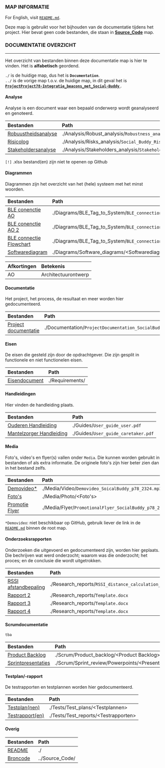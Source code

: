 ### MAP INFORMATIE

For English, visit [`README.md`](./README.md).

Deze map is gebruikt voor het bijhouden van de documentatie tijdens het project. 
Hier bevat geen code bestanden, die staan in <b>[Source_Code](../Source_Code/)</b> map.

### DOCUMENTATIE OVERZICHT
---
Het overzicht van bestanden binnen deze documentatie map is hier te vinden. 
Het is <b>alfabetisch</b> geordend.

`./` is de huidige map, dus het is <b>`Documentation`</b>. <br>
`../` is de vorige map t.o.v. de huidige map, in dit geval het is 
[<b> `ProjectProject78-Integratie_beacons_met_Social-Buddy` </b>](../).

#### Analyse
Analyse is een document waar een bepaald onderwerp wordt geanalyseerd en genoteerd.

Bestanden                                                   | Path				          
:-----                                                      | :-----	
[Robuustheidsanalyse](./Analysis/Robust_analysis.pdf)       | ./Analysis/Robust_analysis/`Robustness_analysis.pdf` 
[Risicolog](./Analysis/Risks_analysis)                      | ./Analysis/Risks_analysis/`Social_Buddy_Risks_log.xlsx` 
[Stakeholdersanalyse](./Analysis/Stakeholders_analysis.pdf) | ./Analysis/Stakeholders_analysis/`Stakeholders_analysis.pdf` 

`[!]` .xlsx bestand(en) zijn niet te openen op Github

#### Diagrammen
Diagrammen zijn het overzicht van het (hele) systeem met het minst woorden.

Bestanden   	    	                                                                                | Path
:-----                                                                                                  | :-----
[BLE conenctie AO](./Diagrams/BLE_Tag_to_System/BLE_connection_Architecture_Design.drawio.pdf)  	    | ./Diagrams/BLE_Tag_to_System/`BLE_connection_Architecture_Design.drawio.pdf`
[BLE conenctie AO 2](./Diagrams/BLE_Tag_to_System/BLE_connection_Architecture_Design_2.drawio.pdf)      | ./Diagrams/BLE_Tag_to_System/`BLE_connection_Architecture_Design_2.drawio.pdf`
[BLE connectie Flowchart](./Diagrams/BLE_Tag_to_System/BLE_connection_Flowchart.drawio.pdf)             | ./Diagrams/BLE_Tag_to_System/`BLE_connection_Flowchart.drawio.pdf`
[Softwarediagram](./Diagrams/Software_diagrams)  		                                                | ./Diagrams/Software_diagrams/\<Softwarediagram>

Afkortingen | Betekenis
:-----      | :-----
AO          | Architectuurontwerp

#### Documentatie
Het project, het process, de resultaat en meer worden hier gedocumenteerd.

Bestanden                                                                               | Path				                                                                                 
:-----                                                                                  | :----- 
[Project documentatie](./Documentation/ProjectDocumentation_SocialBuddy_p78_2324.pdf)   | ./Documentation/`ProjectDocumentation_SocialBuddy_p78_2324.pdf` 

#### Eisen
De eisen die gesteld zijn door de opdrachtgever. 
Die zijn gesplit in functionele en niet functionelen eisen.

Bestanden                       | Path
:-----                          | :-----
[Eisendocument](./Requirements) | ./Requirements/<Eisen>

#### Handleidingen
Hier vinden de handleiding plaats.

Bestanden                                                       | Path
:------                                                         | :-----
[Ouderen Handleiding](./Guides/User_guide_user.pdf)             | ./Guides/`User_guide_user.pdf`
[Mantelzorger Handleiding](./Guides/User_guide_caretaker.pdf)   | ./Guides/`User_guide_caretaker.pdf`

#### Media
Foto's, video's en flyer(s) vallen onder `Media`. 
Die kunnen worden gebruikt in bestanden of als extra informatie. 
De originele foto's zijn hier beter zien dan in het bestand zelfs.

Bestanden                                                                   | Path
:-----                                                                      | :-----
[Demovideo*](./Media/Video/Demovideo_SoicalBuddy_p78_2324.mp3)              | ./Media/Video/`Demovideo_SoicalBuddy_p78_2324.mp3`
[Foto's](./Media/Photo/)                                                    | ./Media/Photo/\<Foto's> 
[Promotie Flyer](./Media/Flyer/PromotionalFlyer_SocialBuddy_p78_2324.pdf)   | ./Media/Flyer/`PromotionalFlyer_SocialBuddy_p78_2324.pdf`

`*Demovideo`: niet beschikbaar op GitHub, gebruik liever de link in de [`README.md`](../README.md) binnen de root map.

#### Onderzoeksrapporten
Onderzoeken die uitgevoerd en gedocumenteerd zijn, worden hier geplaats. 
Die bechrijven wat werd onderzocht; waarom was die onderzocht; het proces; 
en de conclusie die wordt uitgetrokken.

Bestanden                                                                           | Path
:-----                                                                              | :-----
[RSSI afstandbepaling](./Research_reports/RSSI_distance_calculation_research.pdf)   | ./Research_reports/`RSSI_distance_calculation_research.pdf`
[Rapport 2](./Research_reports/Template.docx)                                       | ./Research_reports/`Template.docx`
[Rapport 3](./Research_reports/Template.docx)                                       | ./Research_reports/`Template.docx`
[Rapport 4](./Research_reports/Template.docx)                                       | ./Research_reports/`Template.docx`

#### Scrumdocumentatie
`tba`

Bestanden                                                   | Path
:-----                                                      | :-----
[Product Backlog](./Scrum/Product_backlog)                  | ./Scrum/Product_backlog/\<Product Backlog>
[Sprintpresentaties](./Scrum/Sprint_review/Powerpoints/)    | ./Scrum/Sprint_review/Powerpoints/\<Presentaties>

#### Testplan/-rapport
De testrapporten en testplannen worden hier gedocumenteerd.

Bestanden                                   | Path
:-----                                      | :-----
[Testplan(nen)](./Tests/Test_plans/)        | ./Tests/Test_plans/\<Testplannen>
[Testrapport(en)](./Tests/Test_reports/)    | ./Tests/Test_reports/\<Testrapporten>

#### Overig

Bestanden                   | Path
:-----                      | :-----
[README](./)                | ./
[Broncode](../Source_Code)  | ../Source_Code/

